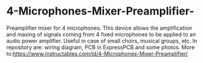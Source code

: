 # 4-Microphones-Mixer-Preamplifier-
Preamplifier mixer for 4 microphones.
This device allows the amplification and maxing of signals coming from 4 fixed microphones to be applied to an audio power amplifier.
Useful in case of small choirs, musical groups, etc.
In repository are: wiring diagram, PCB in ExpressPCB and some photos.
More to:https://www.instructables.com/id/4-Microphones-Mixer-Preamplifier/
